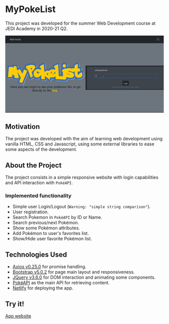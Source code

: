 # **MyPokeList**

This project was developed for the summer Web Development course at JEDI Academy in 2020-21 Q2.

![App Interaction](img/pokelist_interaction.gif "App Interaction")

## **Motivation**

The project was developed with the aim of learning web development using vanilla HTML, CSS and Javascript, using some external libraries to ease some aspects of the development.

## **About the Project**

The project consists in a simple responsive website with login capabilities and API interaction with `PokéAPI`.

### **Implemented functionality**

* Simple user Login/Logout (`Warning: "simple string comparison"`).
* User registration.
* Search Pokemon in `PokéAPI` by ID or Name.
* Search previous/next Pokémon.
* Show some Pokémon attributes.
* Add Pokémon to user's favorites list.
* Show/Hide user favorite Pokémon list.

## **Technologies Used**

* [Axios v0.25.0](https://axios-http.com) for promise handling.
* [Bootstrap v5.0.2](https://getbootstrap.com) for page main layout and responsiveness.
* [JQuery v3.6.0](https://jquery.com) for DOM interaction and animating some components.
* [PokéAPI](https://pokeapi.co) as the main API for retrieving content.
* [Netlify](https://www.netlify.com) for deploying the app.

## **Try it!**

[App website](https://pedantic-bardeen-f03be4.netlify.app)
